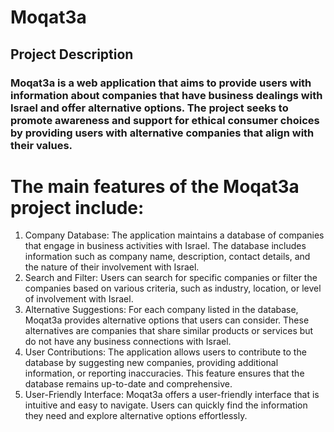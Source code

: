 # Moqat3a
## Project Description
### Moqat3a is a web application that aims to provide users with information about companies that have business dealings with Israel and offer alternative options. The project seeks to promote awareness and support for ethical consumer choices by providing users with alternative companies that align with their values.

# The main features of the Moqat3a project include:
1. Company Database: The application maintains a database of companies that engage in business activities with Israel. The database includes information such as company name, description, contact details, and the nature of their involvement with Israel.
2. Search and Filter: Users can search for specific companies or filter the companies based on various criteria, such as industry, location, or level of involvement with Israel.
3. Alternative Suggestions: For each company listed in the database, Moqat3a provides alternative options that users can consider. These alternatives are companies that share similar products or services but do not have any business connections with Israel.
4. User Contributions: The application allows users to contribute to the database by suggesting new companies, providing additional information, or reporting inaccuracies. This feature ensures that the database remains up-to-date and comprehensive.
5. User-Friendly Interface: Moqat3a offers a user-friendly interface that is intuitive and easy to navigate. Users can quickly find the information they need and explore alternative options effortlessly.
